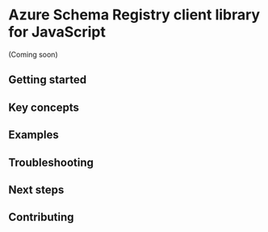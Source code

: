 # Azure Schema Registry client library for JavaScript

(Coming soon)

## Getting started

## Key concepts

## Examples

## Troubleshooting

## Next steps

## Contributing
